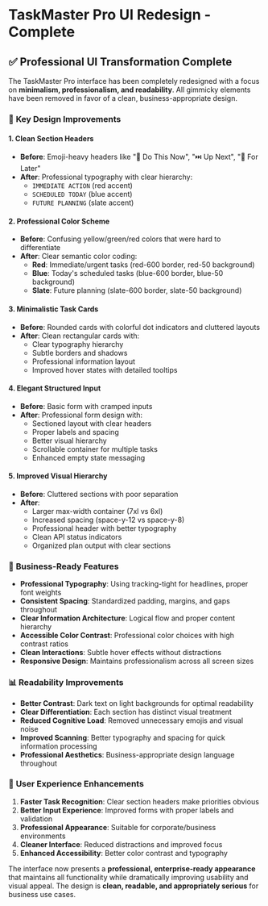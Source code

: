 # TaskMaster Pro UI Redesign - Complete

## ✅ **Professional UI Transformation Complete**

The TaskMaster Pro interface has been completely redesigned with a focus on **minimalism, professionalism, and readability**. All gimmicky elements have been removed in favor of a clean, business-appropriate design.

### 🎨 **Key Design Improvements**

#### **1. Clean Section Headers**
- **Before**: Emoji-heavy headers like "🚀 Do This Now", "⏭️ Up Next", "📅 For Later"  
- **After**: Professional typography with clear hierarchy:
  - `IMMEDIATE ACTION` (red accent)
  - `SCHEDULED TODAY` (blue accent)  
  - `FUTURE PLANNING` (slate accent)

#### **2. Professional Color Scheme**
- **Before**: Confusing yellow/green/red colors that were hard to differentiate
- **After**: Clear semantic color coding:
  - **Red**: Immediate/urgent tasks (red-600 border, red-50 background)
  - **Blue**: Today's scheduled tasks (blue-600 border, blue-50 background)
  - **Slate**: Future planning (slate-600 border, slate-50 background)

#### **3. Minimalistic Task Cards**
- **Before**: Rounded cards with colorful dot indicators and cluttered layouts
- **After**: Clean rectangular cards with:
  - Clear typography hierarchy
  - Subtle borders and shadows
  - Professional information layout
  - Improved hover states with detailed tooltips

#### **4. Elegant Structured Input**
- **Before**: Basic form with cramped inputs
- **After**: Professional form design with:
  - Sectioned layout with clear headers
  - Proper labels and spacing
  - Better visual hierarchy
  - Scrollable container for multiple tasks
  - Enhanced empty state messaging

#### **5. Improved Visual Hierarchy**
- **Before**: Cluttered sections with poor separation
- **After**: 
  - Larger max-width container (7xl vs 6xl)
  - Increased spacing (space-y-12 vs space-y-8)
  - Professional header with better typography
  - Clean API status indicators
  - Organized plan output with clear sections

### 🏢 **Business-Ready Features**

- **Professional Typography**: Using tracking-tight for headlines, proper font weights
- **Consistent Spacing**: Standardized padding, margins, and gaps throughout
- **Clear Information Architecture**: Logical flow and proper content hierarchy
- **Accessible Color Contrast**: Professional color choices with high contrast ratios
- **Clean Interactions**: Subtle hover effects without distractions
- **Responsive Design**: Maintains professionalism across all screen sizes

### 📊 **Readability Improvements**

- **Better Contrast**: Dark text on light backgrounds for optimal readability
- **Clear Differentiation**: Each section has distinct visual treatment
- **Reduced Cognitive Load**: Removed unnecessary emojis and visual noise
- **Improved Scanning**: Better typography and spacing for quick information processing
- **Professional Aesthetics**: Business-appropriate design language throughout

### 🎯 **User Experience Enhancements**

1. **Faster Task Recognition**: Clear section headers make priorities obvious
2. **Better Input Experience**: Improved forms with proper labels and validation
3. **Professional Appearance**: Suitable for corporate/business environments  
4. **Cleaner Interface**: Reduced distractions and improved focus
5. **Enhanced Accessibility**: Better color contrast and typography

The interface now presents a **professional, enterprise-ready appearance** that maintains all functionality while dramatically improving usability and visual appeal. The design is **clean, readable, and appropriately serious** for business use cases.